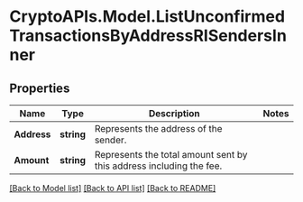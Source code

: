 # CryptoAPIs.Model.ListUnconfirmedTransactionsByAddressRISendersInner

## Properties

Name | Type | Description | Notes
------------ | ------------- | ------------- | -------------
**Address** | **string** | Represents the address of the sender. | 
**Amount** | **string** | Represents the total amount sent by this address including the fee. | 

[[Back to Model list]](../README.md#documentation-for-models) [[Back to API list]](../README.md#documentation-for-api-endpoints) [[Back to README]](../README.md)

